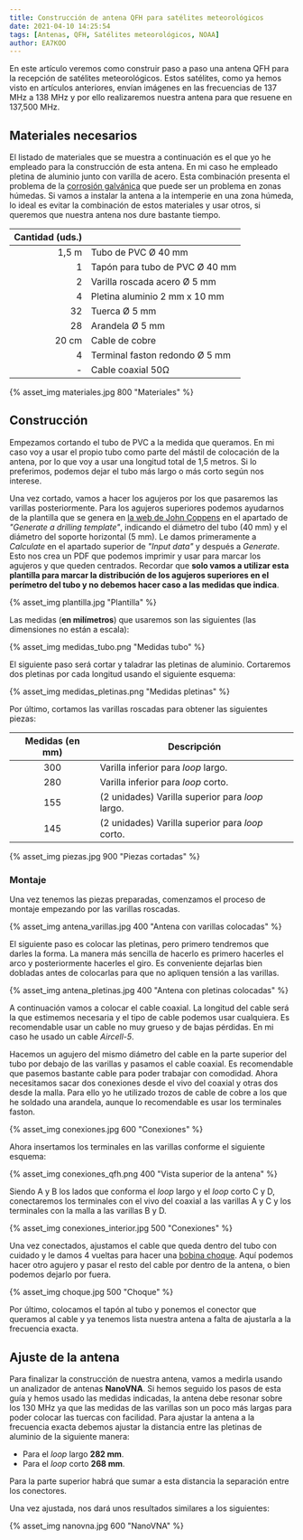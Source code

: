 ```yaml
---
title: Construcción de antena QFH para satélites meteorológicos
date: 2021-04-10 14:25:54
tags: [Antenas, QFH, Satélites meteorológicos, NOAA]
author: EA7KOO
---
```


En este artículo veremos como construir paso a paso una antena QFH para la recepción de satélites meteorológicos. Estos satélites, como ya hemos visto en artículos anteriores, envían imágenes en las frecuencias de 137 MHz a 138 MHz y por ello realizaremos nuestra antena para que resuene en 137,500 MHz.

<!-- more -->

## Materiales necesarios

El listado de materiales que se muestra a continuación es el que yo he empleado para la construcción de esta antena. En mi caso he empleado pletina de aluminio junto con varilla de acero. Esta combinación presenta el problema de la [corrosión galvánica](https://es.wikipedia.org/wiki/Corrosi%C3%B3n_galv%C3%A1nica) que puede ser un problema en zonas húmedas. Si vamos a instalar la antena a la intemperie en una zona húmeda, lo ideal es evitar la combinación de estos materiales y usar otros, si queremos que nuestra antena nos dure bastante tiempo.

| Cantidad (uds.) | |
|-:|-|
| 1,5 m | Tubo de PVC Ø 40 mm |
| 1 | Tapón para tubo de PVC Ø 40 mm |
| 2 | Varilla roscada acero Ø 5 mm |
| 4 | Pletina aluminio 2 mm x 10 mm |
| 32 | Tuerca Ø 5 mm |
| 28 | Arandela Ø 5 mm |
| 20 cm | Cable de cobre |
| 4 | Terminal faston redondo Ø 5 mm |
| - | Cable coaxial 50Ω |

{% asset_img materiales.jpg 800 "Materiales" %}

## Construcción

Empezamos cortando el tubo de PVC a la medida que queramos. En mi caso voy a usar el propio tubo como parte del mástil de colocación de la antena, por lo que voy a usar una longitud total de 1,5 metros. Si lo preferimos, podemos dejar el tubo más largo o más corto según nos interese.

Una vez cortado, vamos a hacer los agujeros por los que pasaremos las varillas posteriormente.
Para los agujeros superiores podemos ayudarnos de la plantilla que se genera en [la web de John Coppens](http://jcoppens.com/ant/qfh/calc.en.php) en el apartado de _"Generate a drilling template"_, indicando el diámetro del tubo (40 mm) y el diámetro del soporte horizontal (5 mm).
Le damos primeramente a _Calculate_ en el apartado superior de _"Input data"_ y después a _Generate_. Esto nos crea un PDF que podemos imprimir y usar para marcar los agujeros y que queden centrados. Recordar que **solo vamos a utilizar esta plantilla para marcar la distribución de los agujeros superiores en el perímetro del tubo y no debemos hacer caso a las medidas que indica**.

{% asset_img plantilla.jpg "Plantilla" %}

Las medidas (**en milímetros**) que usaremos son las siguientes (las dimensiones no están a escala):

{% asset_img medidas_tubo.png "Medidas tubo" %}


El siguiente paso será cortar y taladrar las pletinas de aluminio. Cortaremos dos pletinas por cada longitud usando el siguiente esquema:

{% asset_img medidas_pletinas.png "Medidas pletinas" %}

Por último, cortamos las varillas roscadas para obtener las siguientes piezas:

| Medidas (en mm) | Descripción |
|:-:|-|
| 300 | Varilla inferior para _loop_ largo. |
| 280 | Varilla inferior para _loop_ corto. |
| 155 | (2 unidades) Varilla superior para _loop_ largo. |
| 145 | (2 unidades) Varilla superior para _loop_ corto. |

{% asset_img piezas.jpg 900 "Piezas cortadas" %}

### Montaje

Una vez tenemos las piezas preparadas, comenzamos el proceso de montaje empezando por las varillas roscadas.

{% asset_img antena_varillas.jpg 400 "Antena con varillas colocadas" %}

El siguiente paso es colocar las pletinas, pero primero tendremos que darles la forma. La manera más sencilla de hacerlo es primero hacerles el arco y posteriormente hacerles el giro. Es conveniente dejarlas bien dobladas antes de colocarlas para que no apliquen tensión a las varillas.

{% asset_img antena_pletinas.jpg 400 "Antena con pletinas colocadas" %}

A continuación vamos a colocar el cable coaxial. La longitud del cable será la que estimemos necesaria y el tipo de cable podemos usar cualquiera. Es recomendable usar un cable no muy grueso y de bajas pérdidas. En mi caso he usado un cable _Aircell-5_.

Hacemos un agujero del mismo diámetro del cable en la parte superior del tubo por debajo de las varillas y pasamos el cable coaxial. Es recomendable que pasemos bastante cable para poder trabajar con comodidad.
Ahora necesitamos sacar dos conexiones desde el vivo del coaxial y otras dos desde la malla. Para ello yo he utilizado trozos de cable de cobre a los que he soldado una arandela, aunque lo recomendable es usar los terminales faston.

{% asset_img conexiones.jpg 600 "Conexiones" %}

Ahora insertamos los terminales en las varillas conforme el siguiente esquema:

{% asset_img conexiones_qfh.png 400 "Vista superior de la antena" %}

Siendo A y B los lados que conforma el _loop_ largo y el _loop_ corto C y D, conectaremos los terminales con el vivo del coaxial a las varillas A y C y los terminales con la malla a las varillas B y D.

{% asset_img conexiones_interior.jpg 500 "Conexiones" %}

Una vez conectados, ajustamos el cable que queda dentro del tubo con cuidado y le damos 4 vueltas para hacer una [bobina choque](https://es.wikipedia.org/wiki/Bobina_de_choque). Aquí podemos hacer otro agujero y pasar el resto del cable por dentro de la antena, o bien podemos dejarlo por fuera.

{% asset_img choque.jpg 500 "Choque" %}

Por último, colocamos el tapón al tubo y ponemos el conector que queramos al cable y ya tenemos lista nuestra antena a falta de ajustarla a la frecuencia exacta.

## Ajuste de la antena

Para finalizar la construcción de nuestra antena, vamos a medirla usando un analizador de antenas **NanoVNA**. Si hemos seguido los pasos de esta guía y hemos usado las medidas indicadas, la antena debe resonar sobre los 130 MHz ya que las medidas de las varillas son un poco más largas para poder colocar las tuercas con facilidad. Para ajustar la antena a la frecuencia exacta debemos ajustar la distancia entre las pletinas de aluminio de la siguiente manera:

- Para el _loop_ largo **282 mm**.
- Para el _loop_ corto **268 mm**.

Para la parte superior habrá que sumar a esta distancia la separación entre los conectores.

Una vez ajustada, nos dará unos resultados similares a los siguientes:

{% asset_img nanovna.jpg 600 "NanoVNA" %}
